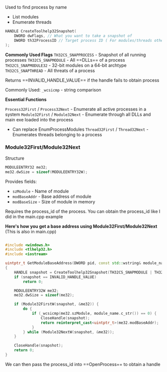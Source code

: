 Used to find process by name
- List modules
- Enumerate threads

```cpp
HANDLE CreateToolhelp32Snapshot(
	DWORD dwFlags, // What you want to take a snapshot of
	DWORD th32ProcessID // Target process ID ( For modules/threads otherwise, use 0)
);
```


**Commonly Used Flags**
`TH32CS_SNAPPROCESS` - Snapshot of all running processes
`TH32CS_SNAPMODULE` - All ==DLLs== of a process
`TH32CS_SNAPMODULE32` - 32-bit modules on a 64-bit archtype
`TH32CS_SNAPTHREAD` - All threats of a process


Returns ==INVALID_HANDLE_VALUE== if the handle fails to obtain process


Commonly Used:
`_wcsicmp` - string comparison


**Essential Functions**

`Process32First` / `Process32Next` - Enumerate all active processes in a system
`Module32First` / `Module32Next` - Enumerate through all DLLs and main exe loaded into the process
- Can replace EnumProcessModules
`Thread32First` / `Thread32Next` - Enumerates threads belonging to a process

### Module32First/Module32Next

Structure
```cpp
MODULEENTRY32 me32;
me32.dwSize = sizeof(MODULEENTRY32W);
```
Provides fields:
- `szModule` - Name of module
- `modBaseAddr` - Base address of module
- `modBaseSize` - Size of module in memory

Requires the process_id of the process. You can obtain the process_id like I did in the main.cpp example

**Here's how you get a base address using Module32First/Module32Next** (This is also in main.cpp)
```cpp

#include <windows.h>
#include <tlhelp32.h>
#include <iostream>

uintptr_t GetModuleBaseAddress(DWORD pid, const std::wstring& module_name)
{
    HANDLE snapshot = CreateToolhelp32Snapshot(TH32CS_SNAPMODULE | TH32CS_SNAPMODULE32, pid);
    if (snapshot == INVALID_HANDLE_VALUE)
        return 0;

    MODULEENTRY32W me32;
    me32.dwSize = sizeof(me32);

    if (Module32FirstW(snapshot, &me32)) {
        do {
            if (_wcsicmp(me32.szModule, module_name.c_str()) == 0) {
                CloseHandle(snapshot);
                return reinterpret_cast<uintptr_t>(me32.modBaseAddr);
            }
        } while (Module32NextW(snapshot, &me32));
    }

    CloseHandle(snapshot);
    return 0;
}
```




We can then pass the process_id into ==OpenProcess== to obtain a handle

